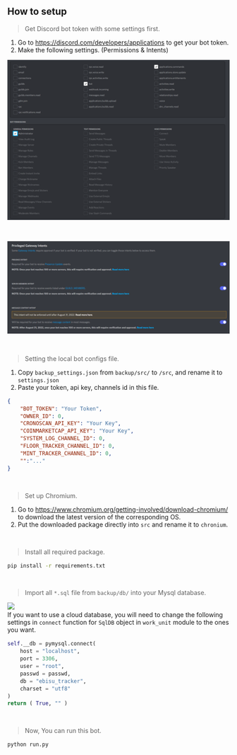 ## How to setup
> Get Discord bot token with some settings first.
1. Go to https://discord.com/developers/applications to get your bot token.
2. Make the following settings. (Permissions & Intents)

![Used Permissions](img/Permissions.png)

<br />

![Used Intents](img/Intents.png)

<br />

> Setting the local bot configs file.
1. Copy `backup_settings.json` from `backup/src/` to `/src`, and rename it to `settings.json`
2. Paste your token, api key, channels id in this file.
``` json
{
    "BOT_TOKEN": "Your Token",
    "OWNER_ID": 0,
    "CRONOSCAN_API_KEY": "Your Key",
    "COINMARKETCAP_API_KEY": "Your Key",
    "SYSTEM_LOG_CHANNEL_ID": 0,
    "FLOOR_TRACKER_CHANNEL_ID": 0,
    "MINT_TRACKER_CHANNEL_ID": 0,
    "":"..."
}
```

<br />

> Set up Chromium.
1. Go to https://www.chromium.org/getting-involved/download-chromium/ to download the latest version of the corresponding OS.
2. Put the downloaded package directly into `src` and rename it to `chronium`.

<br />

> Install all required package.
``` sh
pip install -r requirements.txt
```

<br />

> Import all `*.sql` file from `backup/db/` into your Mysql database.

![](https://img.shields.io/static/v1?label=&message=Cloud&color=green)
<br />
If you want to use a cloud database, you will need to change the following settings in `connect` function for `SqlDB` object in `work_unit` module to the ones you want.
``` python
self.__db = pymysql.connect( 
    host = "localhost",
    port = 3306,
    user = "root", 
    passwd = passwd, 
    db = "ebisu_tracker", 
    charset = "utf8" 
)
return ( True, "" )
```

<br />

> Now, You can run this bot.
``` sh
python run.py
```
